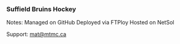 ### Suffield Bruins Hockey

Notes:
Managed on GitHub
Deployed via FTPloy
Hosted on NetSol

Support: mat@mtmc.ca
